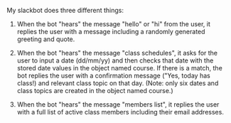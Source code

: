 My slackbot does three different things:

1. When the bot "hears" the message "hello" or "hi" from the user, it replies the user with a message including a randomly generated greeting and quote.

2. When the bot "hears" the message "class schedules", it asks for the user to input a date (dd/mm/yy) and then checks that date with the stored date values in the object named course. If there is a match, the bot replies the user with a confirmation message ("Yes, today has class!) and relevant class topic on that day. (Note: only six dates and class topics are created in the object named course.)

3. When the bot "hears" the message "members list", it replies the user with a full list of active class members including their email addresses.
